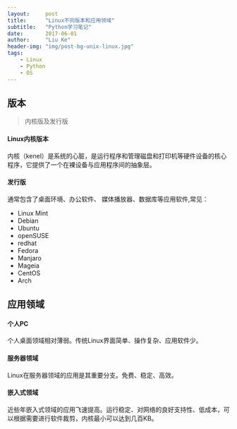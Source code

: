 ```yaml
---
layout:     post
title:      "Linux不同版本和应用领域"
subtitle:   "Python学习笔记"
date:       2017-06-01
author:     "Liu Ke"
header-img: "img/post-bg-unix-linux.jpg"
tags:
    - Linux
    - Python
    - OS
---
```



## 版本
>内核版及发行版
#### Linux内核版本
内核（kenel）是系统的心脏，是运行程序和管理磁盘和打印机等硬件设备的核心程序，它提供了一个在裸设备与应用程序间的抽象层。
#### 发行版
通常包含了桌面环境、办公软件、 媒体播放器、数据库等应用软件,常见：
- Linux Mint
- Debian
- Ubuntu
- openSUSE
- redhat
- Fedora
- Manjaro
- Mageia
- CentOS
- Arch
## 应用领域
#### 个人PC
个人桌面领域相对薄弱。传统Linux界面简单、操作复杂、应用软件少。
#### 服务器领域
Linux在服务器领域的应用是其重要分支。免费、稳定、高效。
#### 嵌入式领域
近些年嵌入式领域的应用飞速提高。运行稳定、对网络的良好支持性、低成本，可以根据需要进行软件裁剪，内核最小可以达到几百KB。
